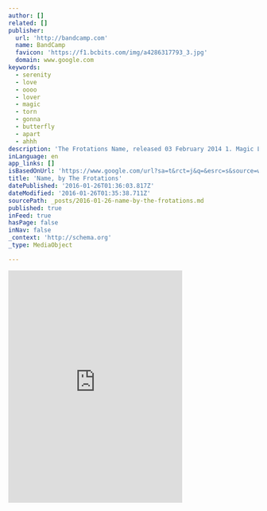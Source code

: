```yaml
---
author: []
related: []
publisher:
  url: 'http://bandcamp.com'
  name: BandCamp
  favicon: 'https://f1.bcbits.com/img/a4286317793_3.jpg'
  domain: www.google.com
keywords:
  - serenity
  - love
  - oooo
  - lover
  - magic
  - torn
  - gonna
  - butterfly
  - apart
  - ahhh
description: 'The Frotations Name, released 03 February 2014 1. Magic Lover (Live) 2. Serenity 3. Name 4. Butterfly Effect Booking/Management Contact: TheFrotations@gmail.com'
inLanguage: en
app_links: []
isBasedOnUrl: 'https://www.google.com/url?sa=t&rct=j&q=&esrc=s&source=web&cd=1&cad=rja&uact=8&ved=0ahUKEwid97Gcq8bKAhXMWT4KHbHxCVcQFggcMAA&url=https%3A%2F%2Fthefrotations.bandcamp.com%2F&usg=AFQjCNGWRCKP98OIK7WiOne-S1RstsG6pg&sig2=aSUaFFDXxPBNvCjapVVqJA&bvm=bv.112454388,d.cWw'
title: 'Name, by The Frotations'
datePublished: '2016-01-26T01:36:03.817Z'
dateModified: '2016-01-26T01:35:38.711Z'
sourcePath: _posts/2016-01-26-name-by-the-frotations.md
published: true
inFeed: true
hasPage: false
inNav: false
_context: 'http://schema.org'
_type: MediaObject

---
```

<iframe src="https://cdn.embedly.com/widgets/media.html?src=https%3A%2F%2Fbandcamp.com%2FEmbeddedPlayer%2Fv%3D2%2Falbum%3D3888280591%2Fsize%3Dlarge%2Flinkcol%3D0084B4%2Fnotracklist%3Dtrue%2Ftwittercard%3Dtrue%2F&amp;url=https%3A%2F%2Fthefrotations.bandcamp.com%2F&amp;image=https%3A%2F%2Ff1.bcbits.com%2Fimg%2Fa4286317793_5.jpg&amp;key=b7d04c9b404c499eba89ee7072e1c4f7&amp;type=text%2Fhtml&amp;schema=bandcamp" width="350" height="467" scrolling="no" frameborder="0" allowfullscreen="allowfullscreen" style=""></iframe>